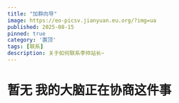 ```yaml
---
title: "加群向导"
image: https://eo-picsv.jianyuan.eu.org/?img=ua
published: 2025-08-15
pinned: true
category: '置顶'
tags: [联系]
description: 关于如何联系李帅站长~
---
```


# 暂无 我的大脑正在协商这件事
